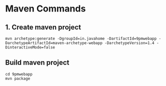 # Maven Commands

## 1. Create maven project

```
mvn archetype:generate -DgroupId=in.javahome -DartifactId=9pmwebapp -DarchetypeArtifactId=maven-archetype-webapp -DarchetypeVersion=1.4 -DinteractiveMode=false
```

## Build maven project

```
cd 9pmwebapp
mvn package
```
